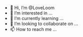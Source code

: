 - 👋 Hi, I’m @LoveLoom
- 👀 I’m interested in ...
- 🌱 I’m currently learning ...
- 💞️ I’m looking to collaborate on ...
- 📫 How to reach me ...

<!---
LoveLoom/LoveLoom is a ✨ special ✨ repository because its `README.md` (this file) appears on your GitHub profile.
You can click the Preview link to take a look at your changes.
--->
